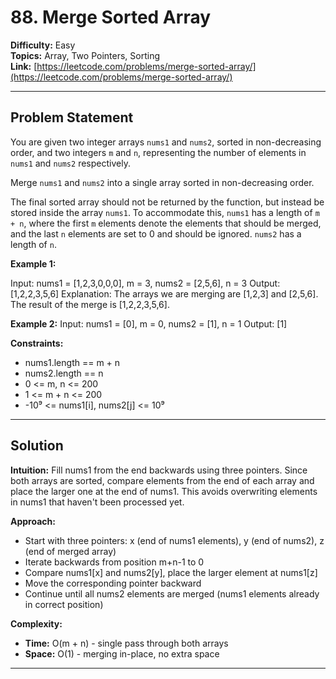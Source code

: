 # 88. Merge Sorted Array

**Difficulty:** Easy  
**Topics:** Array, Two Pointers, Sorting  
**Link:** [https://leetcode.com/problems/merge-sorted-array/](https://leetcode.com/problems/merge-sorted-array/)

---

## Problem Statement

You are given two integer arrays `nums1` and `nums2`, sorted in non-decreasing order, and two integers `m` and `n`, representing the number of elements in `nums1` and `nums2` respectively.

Merge `nums1` and `nums2` into a single array sorted in non-decreasing order.

The final sorted array should not be returned by the function, but instead be stored inside the array `nums1`. To accommodate this, `nums1` has a length of `m + n`, where the first `m` elements denote the elements that should be merged, and the last `n` elements are set to 0 and should be ignored. `nums2` has a length of `n`.

**Example 1:**

Input: nums1 = [1,2,3,0,0,0], m = 3, nums2 = [2,5,6], n = 3
Output: [1,2,2,3,5,6]
Explanation: The arrays we are merging are [1,2,3] and [2,5,6].
The result of the merge is [1,2,2,3,5,6].

**Example 2:**
Input: nums1 = [0], m = 0, nums2 = [1], n = 1
Output: [1]

**Constraints:**
- nums1.length == m + n
- nums2.length == n
- 0 <= m, n <= 200
- 1 <= m + n <= 200
- -10⁹ <= nums1[i], nums2[j] <= 10⁹

---

## Solution

**Intuition:**
Fill nums1 from the end backwards using three pointers. Since both arrays are sorted, compare elements from the end of each array and place the larger one at the end of nums1. This avoids overwriting elements in nums1 that haven't been processed yet.

**Approach:**
- Start with three pointers: x (end of nums1 elements), y (end of nums2), z (end of merged array)
- Iterate backwards from position m+n-1 to 0
- Compare nums1[x] and nums2[y], place the larger element at nums1[z]
- Move the corresponding pointer backward
- Continue until all nums2 elements are merged (nums1 elements already in correct position)

**Complexity:**
- **Time:** O(m + n) - single pass through both arrays
- **Space:** O(1) - merging in-place, no extra space

---